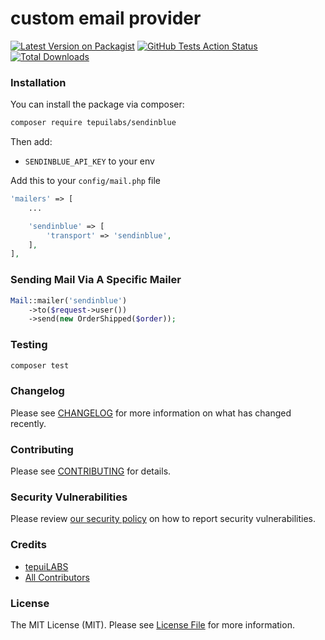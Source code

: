 # custom email provider

[![Latest Version on Packagist](https://img.shields.io/packagist/v/tepuilabs/sendinblue.svg?style=flat-square)](https://packagist.org/packages/tepuilabs/sendinblue)
[![GitHub Tests Action Status](https://img.shields.io/github/workflow/status/tepuilabs/sendinblue/run-tests?label=tests)](https://github.com/tepuilabs/sendinblue/actions?query=workflow%3Arun-tests+branch%3Amaster)
[![Total Downloads](https://img.shields.io/packagist/dt/tepuilabs/sendinblue.svg?style=flat-square)](https://packagist.org/packages/tepuilabs/sendinblue)


### Installation

You can install the package via composer:

```bash
composer require tepuilabs/sendinblue
```

Then add:

- `SENDINBLUE_API_KEY` to your env

Add this to your `config/mail.php` file

```php
'mailers' => [
    ...

	'sendinblue' => [
		'transport' => 'sendinblue',
	],
],
```
### Sending Mail Via A Specific Mailer

```php
Mail::mailer('sendinblue')
    ->to($request->user())
    ->send(new OrderShipped($order));
```


### Testing

``` bash
composer test
```

### Changelog

Please see [CHANGELOG](CHANGELOG.md) for more information on what has changed recently.

### Contributing

Please see [CONTRIBUTING](.github/CONTRIBUTING.md) for details.

### Security Vulnerabilities

Please review [our security policy](../../security/policy) on how to report security vulnerabilities.

### Credits

- [tepuiLABS](https://github.com/tepuiLABS)
- [All Contributors](../../contributors)

### License

The MIT License (MIT). Please see [License File](LICENSE.md) for more information.
